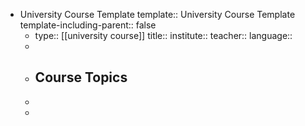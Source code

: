 - University Course Template
  template:: University Course Template
  template-including-parent:: false
	- type:: [[university course]]
	  title::
	  institute::
	  teacher::
	  language::
	-
	- ## Course Topics
	-
	-
